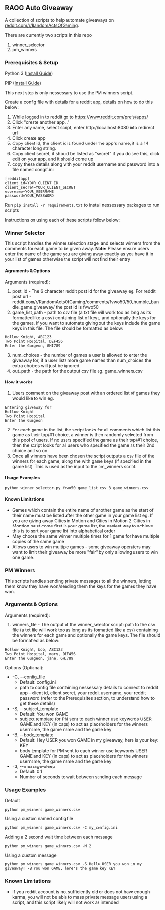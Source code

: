 ## RAOG Auto Giveaway
A collection of scripts to help automate giveaways on [reddit.com/r/RandomActsOfGaming](https://www.reddit.com/r/RandomActsOfGaming).

There are currently two scripts in this repo
1. winner_selector
2. pm_winners

### Prerequisites & Setup
Python 3 ([Install Guide](https://realpython.com/installing-python/))

PIP ([Install Guide](https://pip.pypa.io/en/stable/installing/))

This next step is only nessessary to use the PM winners script.

Create a config file with details for a reddit app, details on how to do this below:
1. While logged in to reddit go to https://www.reddit.com/prefs/apps/
2. Click "create another app..."
3. Enter any name, select script, enter http://localhost:8080 into redirect url
3. Click create app
4. Copy client id, the client id is found under the app's name, it is a 14 character long string.
5. Copy client secret, it should be listed as "secret" if you do see this, click edit on your app, and it should come up
6. copy these details along with your reddit username and password into a file named congif.ini
```
[redditapp]
client_id=YOUR_CLIENT_ID
client_secret=YOUR_CLIENT_SECRET
username=YOUR_USERNAME
password=YOUR_PASSWORD
```

Run ```pip install -r requirements.txt``` to install nessessary packages to run scripts

Instructions on using each of these scripts follow below:

### Winner Selector
This script handles the winner selection stage, and selects winners from the comments for each game to be given away.
**Note:** Please ensure users enter the name of the game you are giving away exactly as you have it in your list of games otherwise the script will not find their entry

#### Agruments & Options
Arguments (required): 
1. post_id - The 6 character reddit post id for the giveaway eg.
For reddit post url - reddit.com/r/RandomActsOfGaming/comments/fvwo50/50_humble_bundle_game_giveaway/ the post id is fvwo50
2. game_list_path - path to csv file (a txt file will work too as long as its formatted like a csv) containing list of keys, and optionally the keys for the games, if you want to automate giving out the keys include the game keys in this file. The file should be formatted as below:
```
Hollow Knight, ABC123
Two Point Hospital, DEF456
Enter the Gungeon, GHI789
```
3. num_choices - the number of games a user is allowed to enter the giveaway for, if a user lists more game names than num_choices the extra choices will just be ignored.
4. out_path - the path for the output csv file eg. game_winners.csv

#### How it works:
1. Users comment on the giveaway post with an ordered list of games they would like to win eg.
```
Entering giveaway for
Hollow Knight
Two Point Hospital 
Enter the Gungeon
```
2. For each game in the list, the script looks for all comments which list this game as their top/#1 choice, a winner is then randomly selected from this pool of users. If no users specified the game as their top/#1 choice, then the script looks for all users who specified the game as their 2nd choice and so on.
3. Once all winners have been chosen the script outputs a csv file of the winners for each game, along the with game keys (if specified in the game list). This is used as the input to the pm_winners script.

#### Usage Examples
```
python winner_selector.py fvwo50 game_list.csv 3 game_winners.csv
```

#### Known Limitations
* Games which contain the entire name of another game as the start of their name must be listed after the other game in your game list eg. If you are giving away Cities in Motion and Cities in Motion 2, Cities in Montion must come first in your game list, the easiest way to achieve this is to sort your game list into alphabetical order
* May choose the same winner multiple times for 1 game for have multiple copies of the same game
* Allows users to win multiple games - some giveaway operaters may want to limit their giveaway be more "fair" by only allowing users to win one game.

### PM Winners
This scripts handles sending private messages to all the winners, letting them know they have won/sending them the keys for the games they have won.

### Arguments & Options
Arguments (required):
1. winners_file - The output of the winner_selector script: path to the csv file (a txt file will work too as long as its formatted like a csv) containing the winners for each game and optionally the game keys. The file should be formatted as below:
```
Hollow Knight, bob, ABC123
Two Point Hospital, mary, DEF456
Enter the Gungeon, jane, GHI789
```

Options (Optional):
* -C, --config_file 
    * Default: config.ini 
    * path to config file containing nessessary details to connect to reddit app - client id, client secret, your reddit username, your reddit password (refer to the Prerequisites section, to understand how to get these details)
* -S, --subject_template 
    * Default: You won GAME 
    * subject template for PM sent to each winner use keywords USER GAME and KEY (in caps) to act as placeholders for the winners username, the game name and the game key
* -B, --body_template 
    * Default: Hey USER you won GAME in my giveaway, here is your key: KEY 
    * body template for PM sent to each winner use keywords USER GAME and KEY (in caps) to act as placeholders for the winners username, the game name and the game key
* -S, --message-sleep
    * Default: 0.1
    * Number of seconds to wait between sending each message

### Usage Examples
Default
```
python pm_winners game_winners.csv
```
Using a custom named config file
```
python pm_winners game_winners.csv -C my_config.ini
```
Adding a 2 second wait time between each message
```
python pm_winners game_winners.csv -M 2
``` 
Using a custom message
```
python pm_winners game_winners.csv -S Hello USER you won in my giveaway! -B You won GAME, here's the game key KEY
```

### Known Limitations
* If you reddit account is not sufficiently old or does not have enough karma, you will not be able to mass private message users using a script, and this script likely will not work as intended
